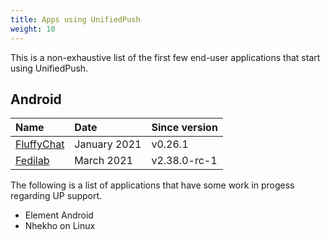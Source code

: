 ```yaml
---
title: Apps using UnifiedPush
weight: 10
---
```


This is a non-exhaustive list of the first few end-user applications that start using UnifiedPush.

## Android

| Name                                 | Date         | Since version |
| :-------------                       | :----------- | :------------ |
| [FluffyChat](https://fluffychat.im/) | January 2021 | v0.26.1       |
| [Fedilab](https://fedilab.app/)      | March 2021   | v2.38.0-rc-1  |


The following is a list of applications that have some work in progess regarding UP support.

- Element Android
- Nhekho on Linux
